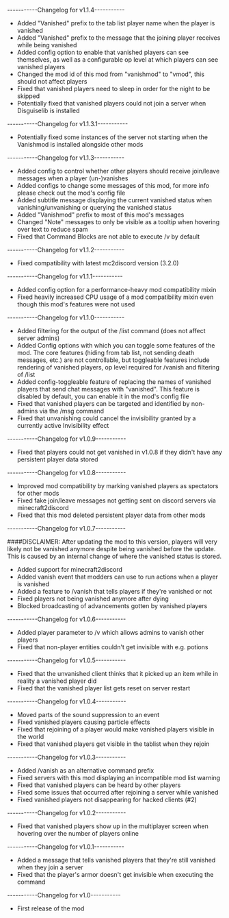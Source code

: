 -----------Changelog for v1.1.4-----------

- Added "Vanished" prefix to the tab list player name when the player is vanished
- Added "Vanished" prefix to the message that the joining player receives while being vanished
- Added config option to enable that vanished players can see themselves, as well as a configurable op level at which players can see vanished players
- Changed the mod id of this mod from "vanishmod" to "vmod", this should not affect players
- Fixed that vanished players need to sleep in order for the night to be skipped
- Potentially fixed that vanished players could not join a server when Disguiselib is installed

-----------Changelog for v1.1.3.1-----------

- Potentially fixed some instances of the server not starting when the Vanishmod is installed alongside other mods

-----------Changelog for v1.1.3-----------

- Added config to control whether other players should receive join/leave messages when a player (un-)vanishes
- Added configs to change some messages of this mod, for more info please check out the mod's config file
- Added subtitle message displaying the current vanished status when vanishing/unvanishing or querying the vanished status
- Added "Vanishmod" prefix to most of this mod's messages
- Changed "Note" messages to only be visible as a tooltip when hovering over text to reduce spam
- Fixed that Command Blocks are not able to execute /v by default

-----------Changelog for v1.1.2-----------

- Fixed compatibility with latest mc2discord version (3.2.0)

-----------Changelog for v1.1.1-----------

- Added config option for a performance-heavy mod compatibility mixin
- Fixed heavily increased CPU usage of a mod compatibility mixin even though this mod's features were not used

-----------Changelog for v1.1.0-----------

- Added filtering for the output of the /list command (does not affect server admins)
- Added Config options with which you can toggle some features of the mod. The core features (hiding from tab list, not sending death messages, etc.) are not controllable, but toggleable features include rendering of vanished players, op level required for /vanish and filtering of /list
- Added config-toggleable feature of replacing the names of vanished players that send chat messages with "vanished". This feature is disabled by default, you can enable it in the mod's config file
- Fixed that vanished players can be targeted and identified by non-admins via the /msg command
- Fixed that unvanishing could cancel the invisibility granted by a currently active Invisibility effect

-----------Changelog for v1.0.9-----------

- Fixed that players could not get vanished in v1.0.8 if they didn't have any persistent player data stored

-----------Changelog for v1.0.8-----------

- Improved mod compatibility by marking vanished players as spectators for other mods
- Fixed fake join/leave messages not getting sent on discord servers via minecraft2discord
- Fixed that this mod deleted persistent player data from other mods

-----------Changelog for v1.0.7-----------

####DISCLAIMER: After updating the mod to this version, players will very likely not be vanished anymore despite being vanished before the update. This is caused by an internal change of where the vanished status is stored.

- Added support for minecraft2discord
- Added vanish event that modders can use to run actions when a player is vanished
- Added a feature to /vanish that tells players if they're vanished or not
- Fixed players not being vanished anymore after dying
- Blocked broadcasting of advancements gotten by vanished players

-----------Changelog for v1.0.6-----------

- Added player parameter to /v which allows admins to vanish other players
- Fixed that non-player entities couldn't get invisible with e.g. potions

-----------Changelog for v1.0.5-----------

- Fixed that the unvanished client thinks that it picked up an item while in reality a vanished player did
- Fixed that the vanished player list gets reset on server restart

-----------Changelog for v1.0.4-----------

- Moved parts of the sound suppression to an event
- Fixed vanished players causing particle effects
- Fixed that rejoining of a player would make vanished players visible in the world
- Fixed that vanished players get visible in the tablist when they rejoin

-----------Changelog for v1.0.3-----------

- Added /vanish as an alternative command prefix
- Fixed servers with this mod displaying an incompatible mod list warning
- Fixed that vanished players can be heard by other players
- Fixed some issues that occurred after rejoining a server while vanished
- Fixed vanished players not disappearing for hacked clients (#2)

-----------Changelog for v1.0.2-----------

- Fixed that vanished players show up in the multiplayer screen when hovering over the number of players online

-----------Changelog for v1.0.1-----------

- Added a message that tells vanished players that they're still vanished when they join a server
- Fixed that the player's armor doesn't get invisible when executing the command

-----------Changelog for v1.0-----------

- First release of the mod